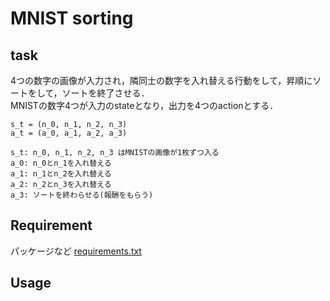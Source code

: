 # MNIST sorting

## task
4つの数字の画像が入力され，隣同士の数字を入れ替える行動をして，昇順にソートをして，ソートを終了させる．  
MNISTの数字4つが入力のstateとなり，出力を4つのactionとする．
```
s_t = (n_0, n_1, n_2, n_3)
a_t = (a_0, a_1, a_2, a_3)

s_t: n_0, n_1, n_2, n_3 はMNISTの画像が1枚ずつ入る
a_0: n_0とn_1を入れ替える
a_1: n_1とn_2を入れ替える
a_2: n_2とn_3を入れ替える
a_3: ソートを終わらせる(報酬をもらう)
```

## Requirement
パッケージなど
[requirements.txt](./requirements.txt)

## Usage
